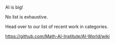 AI is big! 

No list is exhaustive.

Head over to our list of recent work in categories.

https://github.com/Math-AI-Institute/AI-World/wiki
